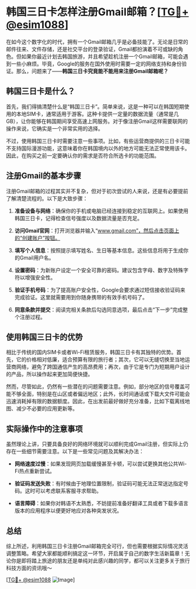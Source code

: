 # 韩国三日卡怎样注册Gmail邮箱？[[TG💪+ @esim1088](https://t.me/s/esim1088)]

在如今这个数字化的时代，拥有一个Gmail邮箱几乎是必备技能了。无论是日常的邮件往来、文件存储，还是社交平台的登录验证，Gmail都扮演着不可或缺的角色。但如果你最近计划去韩国旅游，并且希望趁机注册一个Gmail邮箱，可能会遇到一些小麻烦。毕竟，Google的服务在国外使用时需要一定的网络支持和身份验证。那么，问题来了——**韩国三日卡究竟能不能用来注册Gmail邮箱呢？**

## 韩国三日卡是什么？

首先，我们得搞清楚什么是“韩国三日卡”。简单来说，这是一种可以在韩国短期使用的本地SIM卡，通常适用于游客。这种卡提供一定量的数据流量（通常是几GB），让你能够在韩国期间享受高速上网服务。对于像注册Gmail这样需要联网的操作来说，它确实是一个非常实用的选择。

不过，使用韩国三日卡时需要注意一些事项。比如，有些运营商提供的三日卡可能不支持国际漫游功能，这意味着你在韩国境内以外的地方可能无法正常使用该卡。因此，在购买之前一定要确认你的需求是否符合所选卡的功能范围。

## 注册Gmail的基本步骤

注册Gmail邮箱的过程其实并不复杂，但对于初次尝试的人来说，还是有必要提前了解清楚流程的。以下是大致步骤：

1. **准备设备与网络**：确保你的手机或电脑已经连接到稳定的互联网上。如果使用韩国三日卡，记得检查信号强度以及数据流量是否充足。
   
2. **访问Gmail官网**：打开浏览器并输入“www.gmail.com”，然后点击页面上的“创建账户”按钮。

3. **填写个人信息**：按照提示填写姓名、生日等基本信息。这些信息将用于生成你的Gmail用户名。

4. **设置密码**：为新账户设定一个安全可靠的密码。建议包含字母、数字及特殊字符以增强安全性。

5. **验证手机号码**：为了提高账户安全性，Google会要求通过短信接收验证码来完成验证。这里就需要用到你随身携带的有效手机号码了。

6. **同意条款并提交**：阅读完相关条款后勾选同意选项，最后点击“下一步”完成整个注册过程。

## 使用韩国三日卡的优势

相比于传统的国内SIM卡或者Wi-Fi租赁服务，韩国三日卡有其独特的优势。首先，它的价格相对低廉，适合预算有限的旅行者；其次，它可以无缝切换至当地运营商网络，避免了跨国通信产生的高昂费用；再次，由于它是专门为短期用户设计的产品，所以操作起来更加简便快捷。

然而，尽管如此，仍然有一些潜在的问题需要注意。例如，部分地区的信号覆盖可能不够全面，特别是在山区或者偏远地区；此外，长时间通话或下载大文件可能会迅速消耗掉有限的数据额度。因此，在出发前最好做好充分准备，比如下载离线地图、减少不必要的应用更新等。

## 实际操作中的注意事项

虽然理论上讲，只要具备良好的网络环境就可以顺利完成Gmail注册，但实际上仍存在一些细节需要注意。以下是一些常见问题及其解决办法：

- **网络速度过慢**：如果发现网页加载缓慢甚至卡顿，可以尝试更换其他公共Wi-Fi热点重新尝试。
  
- **验证码发送失败**：有时候由于地理位置限制，验证码可能无法正常送达指定号码。这时可以考虑联系客服寻求帮助。

- **语言障碍**：如果你对韩语不太熟悉，不妨提前准备好翻译工具或者下载多语言版本的应用程序以便更好地应对各种突发状况。

## 总结

综上所述，利用韩国三日卡注册Gmail邮箱完全可行，但也需要根据实际情况灵活调整策略。希望大家都能顺利搞定这一环节，开启属于自己的数字生活新篇章！无论你是即将踏上旅途的朋友还是单纯对此感兴趣的同学，都可以关注更多关于旅行科技方面的资讯哦～

[[TG💪+ @esim1088](https://t.me/s/esim1088) ![Image](https://i.postimg.cc/4NQfJmqS/Snipaste-2025-05-13-00-14-12.png)]